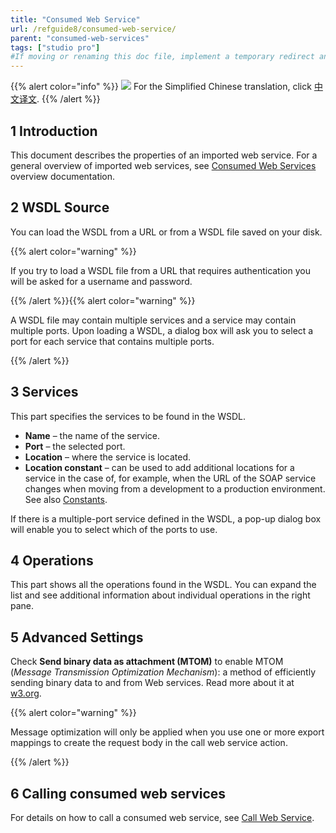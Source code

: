 ```yaml
---
title: "Consumed Web Service"
url: /refguide8/consumed-web-service/
parent: "consumed-web-services"
tags: ["studio pro"]
#If moving or renaming this doc file, implement a temporary redirect and let the respective team know they should update the URL in the product. See Mapping to Products for more details.
---
```


{{% alert color="info" %}}
<img src="attachments/chinese-translation/china.png" style="display: inline-block; margin: 0" /> For the Simplified Chinese translation, click [中文译文](https://cdn.mendix.tencent-cloud.com/documentation/refguide8/consumed-web-service.pdf).
{{% /alert %}}

## 1 Introduction

This document describes the properties of an imported web service. For a general overview of imported web services, see [Consumed Web Services](/refguide8/consumed-web-services/) overview documentation.

## 2 WSDL Source

You can load the WSDL from a URL or from a WSDL file saved on your disk.

{{% alert color="warning" %}}

If you try to load a WSDL file from a URL that requires authentication you will be asked for a username and password.

{{% /alert %}}{{% alert color="warning" %}}

A WSDL file may contain multiple services and a service may contain multiple ports. Upon loading a WSDL, a dialog box will ask you to select a port for each service that contains multiple ports.

{{% /alert %}}

## 3 Services

This part specifies the services to be found in the WSDL.

* **Name** – the name of the service.
* **Port** – the selected port.
* **Location** – where the service is located.
* **Location constant** – can be used to add additional locations for a service in the case of, for example, when the URL of the SOAP service changes when moving from a development to a production environment. See also [Constants](/refguide8/constants/).

If there is a multiple-port service defined in the WSDL, a pop-up dialog box will enable you to select which of the ports to use.

## 4 Operations

This part shows all the operations found in the WSDL. You can expand the list and see additional information about individual operations in the right pane.

## 5 Advanced Settings

Check **Send binary data as attachment (MTOM)** to enable MTOM (_Message Transmission Optimization Mechanism_): a method of efficiently sending binary data to and from Web services. Read more about it at [w3.org](https://www.w3.org/TR/soap12-mtom/). 

{{% alert color="warning" %}}

Message optimization will only be applied when you use one or more export mappings to create the request body in the call web service action.

{{% /alert %}}

## 6 Calling consumed web services

For details on how to call a consumed web service, see [Call Web Service](/refguide8/call-web-service-action/).
